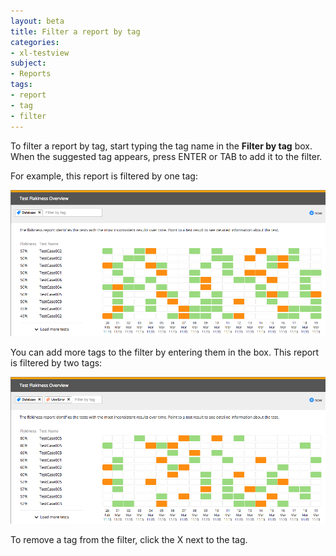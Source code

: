 ```yaml
---
layout: beta
title: Filter a report by tag
categories:
- xl-testview
subject:
- Reports
tags:
- report
- tag
- filter
---
```


To filter a report by tag, start typing the tag name in the **Filter by tag** box. When the suggested tag appears, press ENTER or TAB to add it to the filter.

For example, this report is filtered by one tag: 

![Sample report filtered by one tag](images/tag-filtered-report-one-tag.png)

You can add more tags to the filter by entering them in the box. This report is filtered by two tags:

![Sample report filtered by two tags](images/tag-filtered-report-two-tags.png)

To remove a tag from the filter, click the X next to the tag.
